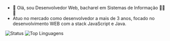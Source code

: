 - 👋 Olá, sou Desenvolvedor Web, bacharel em Sistemas de Informação 👨‍🎓🖤
- Atuo no mercado como desenvolvedor a mais de 3 anos, focado no desenvolvimento WEB com a stack JavaScript e Java.

![Status](https://github-readme-stats.vercel.app/api?username=Bruno-Elvis&show_icons=true&theme=dracula) ![Top Linguagens](https://github-readme-stats.vercel.app/api/top-langs/?username=Bruno-Elvis&layout=compact&theme=dracula)
